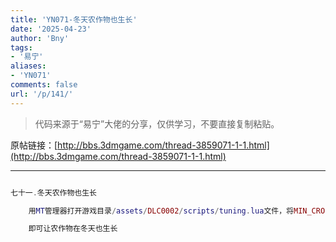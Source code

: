 ```yaml
---
title: 'YN071-冬天农作物也生长'
date: '2025-04-23'
author: 'Bny'
tags:
- '易宁'
aliases:
- 'YN071'
comments: false
url: '/p/141/'
---
```


> 代码来源于“易宁”大佬的分享，仅供学习，不要直接复制粘贴。

原帖链接：[http://bbs.3dmgame.com/thread-3859071-1-1.html](http://bbs.3dmgame.com/thread-3859071-1-1.html)

---

```lua  

七十一.冬天农作物也生长

	用MT管理器打开游戏目录/assets/DLC0002/scripts/tuning.lua文件，将MIN_CROP_GROW_TEMP = 5,替换为MIN_CROP_GROW_TEMP = -100,

	即可让农作物在冬天也生长

```  

